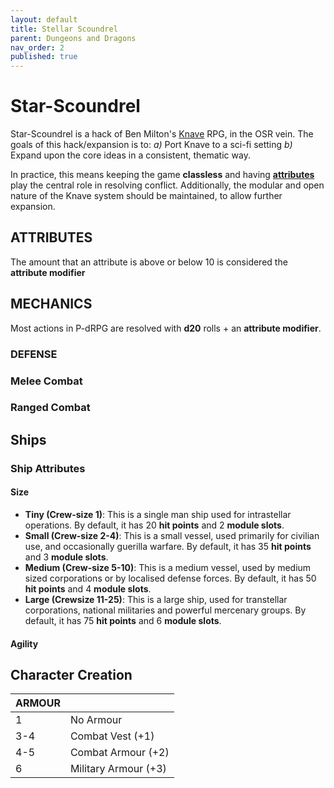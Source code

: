 ```yaml
---
layout: default
title: Stellar Scoundrel
parent: Dungeons and Dragons
nav_order: 2
published: true
---
```


# Star-Scoundrel
Star-Scoundrel is a hack of Ben Milton's [Knave](https://www.drivethrurpg.com/product/250888/Knave) RPG, in the OSR vein. The goals of this hack/expansion is to: 
*a)* Port Knave to a sci-fi setting
*b)* Expand upon the core ideas in a consistent, thematic way.

In practice, this means keeping the game __classless__ and having __[attributes](#ATTRIBUTES)__ play the central role in resolving conflict. Additionally, the modular and open nature of the Knave system should be maintained, to allow further expansion.

## ATTRIBUTES

The amount that an attribute is above or below 10 is considered the **attribute modifier**

## MECHANICS
Most actions in P-dRPG are resolved with __d20__ rolls + an __attribute modifier__.

### DEFENSE

### Melee Combat

### Ranged Combat

## Ships

### Ship Attributes

#### Size
- **Tiny (Crew-size 1)**: This is a single man ship used for intrastellar operations. By default, it has 20 **hit points** and 2 **module slots**.
- **Small (Crew-size 2-4)**: This is a small vessel, used primarily for civilian use, and occasionally guerilla warfare. By default, it has 35 **hit points** and 3 **module slots**.
- **Medium (Crew-size 5-10)**: This is a medium vessel, used by medium sized corporations or by localised defense forces. By default, it has 50 **hit points** and 4 **module slots**.
- **Large (Crewsize 11-25)**: This is a large ship, used for transtellar corporations, national militaries and powerful mercenary groups. By default, it has 75 **hit points** and 6 **module slots**.

#### Agility

####

## Character Creation

| ARMOUR 	|                      	|
|--------	|----------------------	|
| 1      	| No Armour            	|
| 3-4    	|  Combat Vest (+1)    	|
|  4-5   	|  Combat Armour (+2)  	|
| 6      	| Military Armour (+3) 	|
